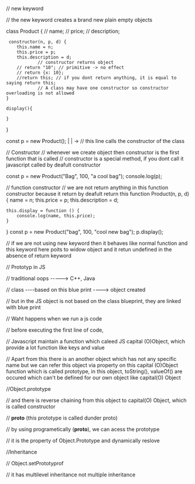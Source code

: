 // new keyword

// the new keyword creates a brand new plain empty objects

class Product {
	// name;
	// price;
	// description;

	 constructor(n, p, d) {
        this.name = n;
        this.price = p;
        this.description = d;
		 		// constructor returns object
        // return "10"; // primitive -> no effect
        // return {x: 10};
        //return this; // if you dont return anything, it is equal to saying return this;
		 		// A class may have one constructor so constructor overloading is not allowed
    }

	display(){
		
	}
	
}

const p = new Product(); 
                  |
									|
									->   // this line calls the constructor of the class


// Constructor
// whenever we create object then constructor is the first function that is called
// constructor is a special method, if you dont call it javascript called by deafult constructor



const p = new Product("Bag", 100, "a cool bag");
console.log(p);











// function constructor
// we are not return anything in this function constructor because it return by deafult return this
function Product(n, p, d) {
    name = n;
    this.price = p;
    this.description = d;

    this.display = function () {
        console.log(name, this.price);
    }
}
const p = new Product("bag", 100, "cool new bag");
p.display();

// if we are not using new keyword then it behaves like normal function and this keyword here poits to widow object and it retun undefined in the absence of return keyword  








//  Prototyp in JS

// traditional oops -----> C++, Java

// class ----based on this blue print ----> object created



// but in the JS object is not based on the class blueprint, they are linked with blue print

// Waht happens when we run a js code

// before executing the first line of code, 

// Javascript maintain a function which caleed JS capital (O)Object, which provide a lot function like keys and value

// Apart from this there is an another object which has not any specific name but we can refer this object via property on this capital (O)Object function which is called prototype, in this object, toString(), valueOf() are occured which can't be defined for our own object like capital(O) Object

//Object.prototype

// and there is reverse chaining from this object to capital(O) Object, which is called constructor




// __proto__ (this prototype is called dunder proto)

// by using programetically (__proto__), we can acess the prototype

 // it is the property of Object.Prototype and dynamically reslove




//Inheritance

// Object.setPrototyprof

// it has multilevel inheritance not multiple inheritance






